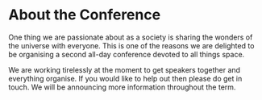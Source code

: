# About the Conference

One thing we are passionate about as a society is sharing the wonders of the universe with everyone. 
This is one of the reasons we are delighted to be organising a second all-day conference devoted to all things space.

We are working tirelessly at the moment to get speakers together and everything organise. 
If you would like to help out then please do get in touch. 
We will be announcing more information throughout the term.  
